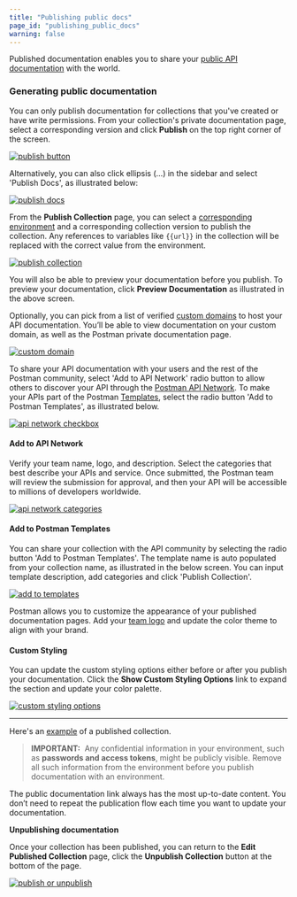 ```yaml
---
title: "Publishing public docs"
page_id: "publishing_public_docs"
warning: false
---
```


Published documentation enables you to share your [public API documentation](/docs/postman_for_publishers/public_api_docs) with the world. 

### Generating public documentation

You can only publish documentation for collections that you've created or have write permissions. From your collection's private documentation page, select a corresponding version and click **Publish** on the top right corner of the screen.

[![publish button](https://s3.amazonaws.com/postman-static-getpostman-com/postman-docs/API-Publish1.png)](https://s3.amazonaws.com/postman-static-getpostman-com/postman-docs/API-Publish1.png)  

Alternatively, you can also click ellipsis (...) in the sidebar and select 'Publish Docs', as illustrated below:

[![publish docs](https://s3.amazonaws.com/postman-static-getpostman-com/postman-docs/Publish-Docs-Option.png)](https://s3.amazonaws.com/postman-static-getpostman-com/postman-docs/Publish-Docs-Option.png)

From the **Publish Collection** page, you can select a [corresponding environment](/docs/postman/api_documentation/environments_and_environment_templates) and a corresponding collection version to publish the collection. Any references to variables like `{{url}}` in the collection will be replaced with the correct value from the environment. 

[![publish collection](https://s3.amazonaws.com/postman-static-getpostman-com/postman-docs/Publish-Docs-Preview.png)](https://s3.amazonaws.com/postman-static-getpostman-com/postman-docs/Publish-Docs-Preview.png)

You will also be able to preview your documentation before you publish. To preview your documentation, click **Preview Documentation** as illustrated in the above screen. 

Optionally, you can pick from a list of verified [custom domains](/docs/postman/api_documentation/adding_and_verifying_custom_domains) to host your API documentation. You’ll be able to view documentation on your custom domain, as well as the Postman private documentation page.

[![custom domain](https://s3.amazonaws.com/postman-static-getpostman-com/postman-docs/WS-docs-custom-domains.png)](https://s3.amazonaws.com/postman-static-getpostman-com/postman-docs/WS-docs-custom-domains.png)


To share your API documentation with your users and the rest of the Postman community, select 'Add to API Network' radio button to allow others to discover your API through the [Postman API Network](/docs/v6/postman/launching_postman/newbutton#API-Network). To make your APIs part of the Postman [Templates](/docs/v6/postman/launching_postman/newbutton#templates), select the radio button 'Add to Postman Templates', as illustrated below.  

[![api network checkbox](https://s3.amazonaws.com/postman-static-getpostman-com/postman-docs/API-Publish3.png)](https://s3.amazonaws.com/postman-static-getpostman-com/postman-docs/API-Publish3.png)

#### Add to API Network

Verify your team name, logo, and description. Select the categories that best describe your APIs and service. Once submitted, the Postman team will review the submission for approval, and then your API will be accessible to millions of developers worldwide.

[![api network categories](https://s3.amazonaws.com/postman-static-getpostman-com/postman-docs/api-network-categories.png)](https://s3.amazonaws.com/postman-static-getpostman-com/postman-docs/api-network-categories.png)

#### Add to Postman Templates

You can share your collection with the API community by selecting the radio button 'Add to Postman Templates'. The template name is auto populated from your collection name, as illustrated in the below screen. You can input template description, add categories and click 'Publish Collection'.  

[![add to templates](https://s3.amazonaws.com/postman-static-getpostman-com/postman-docs/Add+To+Postman+Templates.png)](https://s3.amazonaws.com/postman-static-getpostman-com/postman-docs/Add+To+Postman+Templates.png)

Postman allows you to customize the appearance of your published documentation pages. Add your [team logo](/docs/postman/api_documentation/adding_team_name_and_logo) and update the color theme to align with your brand.

#### Custom Styling

You can update the custom styling options either before or after you publish your documentation. Click the **Show Custom Styling Options** link to expand the section and update your color palette.

[![custom styling options](https://s3.amazonaws.com/postman-static-getpostman-com/postman-docs/WS-docs-custom-styling.png)](https://s3.amazonaws.com/postman-static-getpostman-com/postman-docs/WS-docs-custom-styling.png)

---

Here's an [example](https://documenter.getpostman.com/view/583/coopers-meal-plan/4u2) of a published collection.

> **IMPORTANT:**  Any confidential information in your environment, such as **passwords and access tokens**, might be publicly visible. Remove all such information from the environment before you publish documentation with an environment.

The public documentation link always has the most up-to-date content. You don’t need to repeat the publication flow each time you want to update your documentation.

**Unpublishing documentation**

Once your collection has been published, you can return to the **Edit Published Collection** page, click the **Unpublish Collection** button at the bottom of the page.

[![publish or unpublish](https://s3.amazonaws.com/postman-static-getpostman-com/postman-docs/docs-unpublish2.png)](https://s3.amazonaws.com/postman-static-getpostman-com/postman-docs/docs-unpublish2.png)

